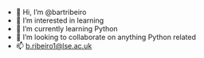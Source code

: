 - 👋 Hi, I’m @bartribeiro
- 👀 I’m interested in learning 
- 🌱 I’m currently learning Python 
- 💞️ I’m looking to collaborate on anything Python related 
- 📫 b.ribeiro1@lse.ac.uk
<!---
bartribeiro/bartribeiro is a ✨ special ✨ repository because its `README.md` (this file) appears on your GitHub profile.
You can click the Preview link to take a look at your changes.
--->
